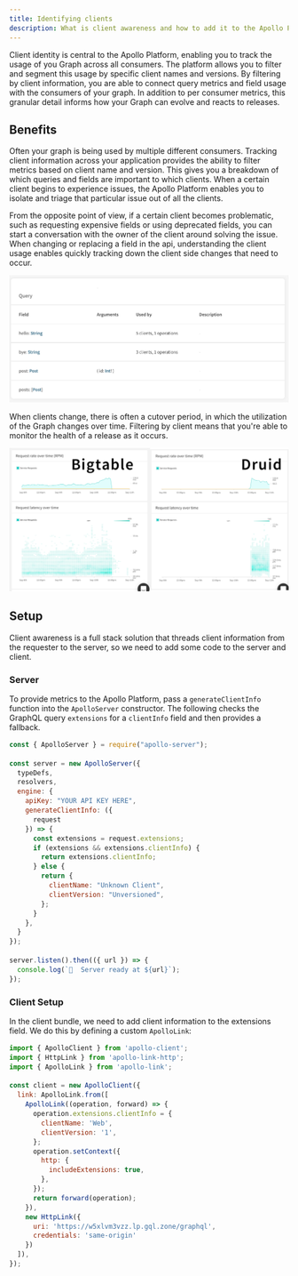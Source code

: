 ```yaml
---
title: Identifying clients
description: What is client awareness and how to add it to the Apollo Platform
---
```


Client identity is central to the Apollo Platform, enabling you to track the
usage of you Graph across all consumers. The platform allows you to filter and
segment this usage by specific client names and versions. By filtering by
client information, you are able to connect query metrics and field usage with
the consumers of your graph. In addition to per consumer metrics, this granular
detail informs how your Graph can evolve and reacts to releases.

## Benefits

Often your graph is being used by multiple different consumers. Tracking client
information across your application provides the ability to filter metrics
based on client name and version. This gives you a breakdown of which queries
and fields are important to which clients. When a certain client begins to
experience issues, the Apollo Platform enables you to isolate and triage that
particular issue out of all the clients.

From the opposite point of view, if a certain client becomes problematic, such
as requesting expensive fields or using deprecated fields, you can start a
conversation with the owner of the client around solving the issue. When
changing or replacing a field in the api, understanding the client usage
enables quickly tracking down the client side changes that need to occur.

![client field](../img/client.png)

When clients change, there is often a cutover period, in which the utilization
of the Graph changes over time. Filtering by client means that you're able to
monitor the health of a release as it occurs.

![druid cutover](../img/druid.png)

## Setup

Client awareness is a full stack solution that threads client information from
the requester to the server, so we need to add some code to the server and client.

### Server

To provide metrics to the Apollo Platform, pass a `generateClientInfo` function
into the `ApolloServer` constructor. The following checks the GraphQL query
`extensions` for a `clientInfo` field and then provides a fallback.

```js line=8-23
const { ApolloServer } = require("apollo-server");

const server = new ApolloServer({
  typeDefs,
  resolvers,
  engine: {
    apiKey: "YOUR API KEY HERE",
    generateClientInfo: ({
      request
    }) => {
      const extensions = request.extensions;
      if (extensions && extensions.clientInfo) {
        return extensions.clientInfo;
      } else {
        return {
          clientName: "Unknown Client",
          clientVersion: "Unversioned",
        };
      }
    },
  }
});

server.listen().then(({ url }) => {
  console.log(`🚀  Server ready at ${url}`);
});
```

### Client Setup

In the client bundle, we need to add client information to the extensions
field. We do this by defining a custom `ApolloLink`:

```js 8-11
import { ApolloClient } from 'apollo-client';
import { HttpLink } from 'apollo-link-http';
import { ApolloLink } from 'apollo-link';

const client = new ApolloClient({
  link: ApolloLink.from([
    ApolloLink((operation, forward) => {
      operation.extensions.clientInfo = {
        clientName: 'Web',
        clientVersion: '1',
      };
      operation.setContext({
        http: {
          includeExtensions: true,
        },
      });
      return forward(operation);
    }),
    new HttpLink({
      uri: 'https://w5xlvm3vzz.lp.gql.zone/graphql',
      credentials: 'same-origin'
    })
  ]),
});
```
